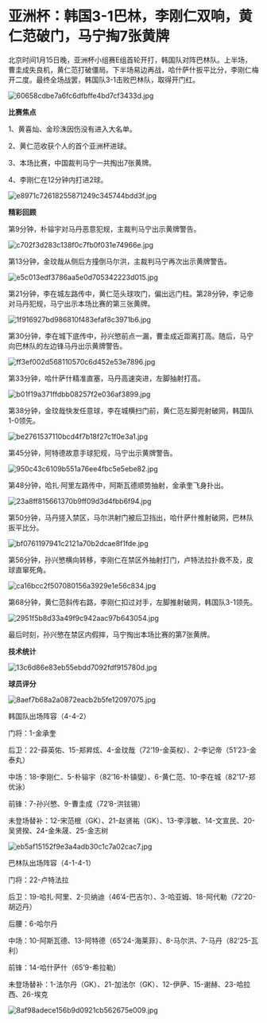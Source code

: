 # 亚洲杯：韩国3-1巴林，李刚仁双响，黄仁范破门，马宁掏7张黄牌

北京时间1月15日晚，亚洲杯小组赛E组首轮开打，韩国队对阵巴林队。上半场，曹圭成失良机，黄仁范打破僵局。下半场易边再战，哈什萨什扳平比分，李刚仁梅开二度。最终全场战罢，韩国队3-1击败巴林队，取得开门红。

![60658cdbe7a6fc6dfbffe4bd7cf3433d.jpg](https://raw.githubusercontent.com/qqhsx/qqnews_image/main/2024/01/15/亚洲杯：韩国3-1巴林，李刚仁双响，黄仁范破门，马宁掏7张黄牌/60658cdbe7a6fc6dfbffe4bd7cf3433d.jpg)

**比赛焦点**

1、黄喜灿、金珍洙因伤没有进入大名单。

2、黄仁范收获个人的首个亚洲杯进球。

3、本场比赛，中国裁判马宁一共掏出7张黄牌。

4、李刚仁在12分钟内打进2球。

![e8971c72618255871249c345744bdd3f.jpg](https://raw.githubusercontent.com/qqhsx/qqnews_image/main/2024/01/15/亚洲杯：韩国3-1巴林，李刚仁双响，黄仁范破门，马宁掏7张黄牌/e8971c72618255871249c345744bdd3f.jpg)

**精彩回顾**

第9分钟，朴镕宇对马丹恶意犯规，主裁判马宁出示黄牌警告。

![c702f3d283c138f0c7fb0f031e74966e.jpg](https://raw.githubusercontent.com/qqhsx/qqnews_image/main/2024/01/15/亚洲杯：韩国3-1巴林，李刚仁双响，黄仁范破门，马宁掏7张黄牌/c702f3d283c138f0c7fb0f031e74966e.jpg)

第13分钟，金玟哉从侧后方撞倒马尔洪，主裁判马宁再次出示黄牌警告。

![e5c013edf3786aa5e0d705342223d015.jpg](https://raw.githubusercontent.com/qqhsx/qqnews_image/main/2024/01/15/亚洲杯：韩国3-1巴林，李刚仁双响，黄仁范破门，马宁掏7张黄牌/e5c013edf3786aa5e0d705342223d015.jpg)

第21分钟，李在城左路传中，黄仁范头球攻门，偏出远门柱。第28分钟，李记帝对马丹犯规，马宁出示本场比赛的第三张黄牌。

![1f916927bd986810f483efaf8c3971b6.jpg](https://raw.githubusercontent.com/qqhsx/qqnews_image/main/2024/01/15/亚洲杯：韩国3-1巴林，李刚仁双响，黄仁范破门，马宁掏7张黄牌/1f916927bd986810f483efaf8c3971b6.jpg)

第30分钟，李在城下底传中，孙兴慜前点一漏，曹圭成近距离打高。随后，马宁向巴林队的左边锋马丹出示黄牌警告。

![ff3ef002d568110570c6d452e53e7896.jpg](https://raw.githubusercontent.com/qqhsx/qqnews_image/main/2024/01/15/亚洲杯：韩国3-1巴林，李刚仁双响，黄仁范破门，马宁掏7张黄牌/ff3ef002d568110570c6d452e53e7896.jpg)

第33分钟，哈什萨什精准直塞，马丹高速突进，左脚抽射打高。

![b01f19a371ffdbb08257f2e036af3899.jpg](https://raw.githubusercontent.com/qqhsx/qqnews_image/main/2024/01/15/亚洲杯：韩国3-1巴林，李刚仁双响，黄仁范破门，马宁掏7张黄牌/b01f19a371ffdbb08257f2e036af3899.jpg)

第38分钟，金玟哉快发任意球，李在城横扫门前，黄仁范左脚兜射破网，韩国队1-0领先。

![be2761537110bcd4f7b18f27c1f0e3a1.jpg](https://raw.githubusercontent.com/qqhsx/qqnews_image/main/2024/01/15/亚洲杯：韩国3-1巴林，李刚仁双响，黄仁范破门，马宁掏7张黄牌/be2761537110bcd4f7b18f27c1f0e3a1.jpg)

第45分钟，阿特德故意手球犯规，马宁出示黄牌警告。

![950c43c6109b551a76ee4fbc5e5ebe82.jpg](https://raw.githubusercontent.com/qqhsx/qqnews_image/main/2024/01/15/亚洲杯：韩国3-1巴林，李刚仁双响，黄仁范破门，马宁掏7张黄牌/950c43c6109b551a76ee4fbc5e5ebe82.jpg)

第48分钟，哈扎·阿里左路传中，阿斯瓦德顺势抽射，金承奎飞身扑出。

![23a8ff815661370b9ff09d3d4fbb6f94.jpg](https://raw.githubusercontent.com/qqhsx/qqnews_image/main/2024/01/15/亚洲杯：韩国3-1巴林，李刚仁双响，黄仁范破门，马宁掏7张黄牌/23a8ff815661370b9ff09d3d4fbb6f94.jpg)

第50分钟，马丹搓入禁区，马尔洪射门被后卫挡出，哈什萨什推射破网，巴林队扳平比分。

![bf0761197941c2121a70b2dcae8f1fde.jpg](https://raw.githubusercontent.com/qqhsx/qqnews_image/main/2024/01/15/亚洲杯：韩国3-1巴林，李刚仁双响，黄仁范破门，马宁掏7张黄牌/bf0761197941c2121a70b2dcae8f1fde.jpg)

第56分钟，孙兴慜横向转移，李刚仁在禁区外抽射打门，卢特法拉扑救不及，皮球直窜死角。

![ca16bcc2f507080156a3929e1e56c834.jpg](https://raw.githubusercontent.com/qqhsx/qqnews_image/main/2024/01/15/亚洲杯：韩国3-1巴林，李刚仁双响，黄仁范破门，马宁掏7张黄牌/ca16bcc2f507080156a3929e1e56c834.jpg)

第68分钟，黄仁范斜传右路，李刚仁扣过对手，左脚推射破网，韩国队3-1领先。

![2951f5b8d33a49f9c942aac97b643054.jpg](https://raw.githubusercontent.com/qqhsx/qqnews_image/main/2024/01/15/亚洲杯：韩国3-1巴林，李刚仁双响，黄仁范破门，马宁掏7张黄牌/2951f5b8d33a49f9c942aac97b643054.jpg)

最后时刻，孙兴慜在禁区内假摔，马宁掏出本场比赛的第7张黄牌。

**技术统计**

![13c6d86e83eb55ebdd7092fdf915780d.jpg](https://raw.githubusercontent.com/qqhsx/qqnews_image/main/2024/01/15/亚洲杯：韩国3-1巴林，李刚仁双响，黄仁范破门，马宁掏7张黄牌/13c6d86e83eb55ebdd7092fdf915780d.jpg)

**球员评分**

![8aef7b68a2a0872eacb2b5fe12097075.jpg](https://raw.githubusercontent.com/qqhsx/qqnews_image/main/2024/01/15/亚洲杯：韩国3-1巴林，李刚仁双响，黄仁范破门，马宁掏7张黄牌/8aef7b68a2a0872eacb2b5fe12097075.jpg)

韩国队出场阵容（4-4-2）

门将：1-金承奎

后卫：22-薛英佑、15-郑昇炫、4-金玟哉（72’19-金英权）、2-李记帝（51’23-金泰丸）

中场：18-李刚仁、5-朴镕宇（82’16-朴镇燮）、6-黄仁范、10-李在城（82’17-郑优泳）

前锋：7-孙兴慜、9-曹圭成（72’8-洪铉锡）

未登场替补：12-宋范根（GK）、21-赵贤祐（GK）、13-李淳敏、14-文宣民、20-吴贤揆、24-金朱晟、25-金志树

![eb5af15152f9e3a4adb30c1c7a02cac7.jpg](https://raw.githubusercontent.com/qqhsx/qqnews_image/main/2024/01/15/亚洲杯：韩国3-1巴林，李刚仁双响，黄仁范破门，马宁掏7张黄牌/eb5af15152f9e3a4adb30c1c7a02cac7.jpg)

巴林队出场阵容（4-1-4-1）

门将：22-卢特法拉

后卫：19-哈扎·阿里、2-贝纳迪（46’4-巴吉尔）、3-哈亚姆、18-阿代勒（72’20-胡迈丹）

后腰：6-哈尔丹

中场：10-阿斯瓦德、13-阿特德（65’24-海莱菲）、8-马尔洪、7-马丹（82’25-瓦利）

前锋：14-哈什萨什（65’9-希拉勒）

未登场替补：1-法尔丹（GK）、21-加法尔（GK）、12-伊萨、15-谢赫、23-哈拉西、26-埃克

![8af98adece156b9d0921cb562675e009.jpg](https://raw.githubusercontent.com/qqhsx/qqnews_image/main/2024/01/15/亚洲杯：韩国3-1巴林，李刚仁双响，黄仁范破门，马宁掏7张黄牌/8af98adece156b9d0921cb562675e009.jpg)

